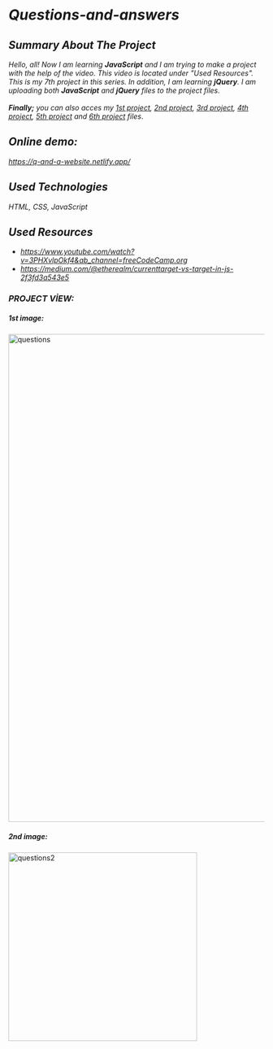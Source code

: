 # *Questions-and-answers*

## *Summary About The Project*
*Hello, all! 
Now I am learning <b>JavaScript</b> and I am trying to make a project with the help of the video. This video is located under "Used Resources".
This is my 7th project in this series.  In addition, I am learning <b>jQuery</b>. I am uploading both <b>JavaScript</b> and <b>jQuery</b> files to the project files.*<br><br>
*<b>Finally;</b>
you can also acces my [1st project](https://github.com/svvlcrkt/Simple-Color-Flipper), [2nd project](https://github.com/svvlcrkt/Counter-Example), [3rd project](https://github.com/svvlcrkt/Reviews-Example), [4th project](https://github.com/svvlcrkt/Responsive-Navbar-Example), [5th project](https://github.com/svvlcrkt/Sidebar-Example) and [6th project](https://github.com/svvlcrkt/Modal-Example) files*.

## *Online demo:*
*https://q-and-a-website.netlify.app/*

## *Used Technologies*
*HTML, CSS, JavaScript*

## *Used Resources*
* *https://www.youtube.com/watch?v=3PHXvlpOkf4&ab_channel=freeCodeCamp.org*
* *https://medium.com/@etherealm/currenttarget-vs-target-in-js-2f3fd3a543e5*


### *PROJECT VİEW:*

##### *1st image:* 
<img width="960" alt="questions" src="https://user-images.githubusercontent.com/63058707/132212587-22b4cd71-6401-4b53-a31b-1b261c8f30a2.png">

##### *2nd image:*
<img width="371" alt="questions2" src="https://user-images.githubusercontent.com/63058707/132212604-8387dfe7-fc91-46f6-b6e4-818b6a824ae2.png">

